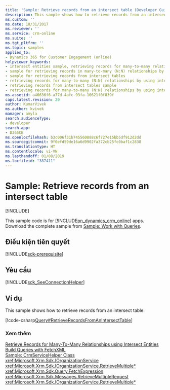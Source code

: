 ```yaml
---
title: 'Sample: Retrieve records from an intersect table (Developer Guide for Dynamics 365 for Customer Engagement)| MicrosoftDocs'
description: This sample shows how to retrieve records from an intersect table
ms.custom: ''
ms.date: 10/31/2017
ms.reviewer: ''
ms.service: crm-online
ms.suite: ''
ms.tgt_pltfrm: ''
ms.topic: samples
applies_to:
- Dynamics 365 for Customer Engagement (online)
helpviewer_keywords:
- intersect entities sample, retrieving records for many-to-many relationships by using intersect entities
- sample for retrieving records in many-to-many (N:N) relationships by using intersect entities
- sample for retrieving records from intersect tables
- retrieving records for many-to-many (N:N) relationships by using intersect entities sample
- retrieving records from intersect tables sample
- retrieving records for many-to-many (N:N) relationships by using intersect entities, sample
ms.assetid: a46636f6-a77d-4afc-93fa-10621f0f839f
caps.latest.revision: 20
author: KumarVivek
ms.author: kvivek
manager: amyla
search.audienceType:
- developer
search.app:
- D365CE
ms.openlocfilehash: b3c006f31b745560888c6f727e15bb5df912d2dd
ms.sourcegitcommit: 9f0efd59de16a6d9902fa372cb25fc0baf1c2838
ms.translationtype: HT
ms.contentlocale: vi-VN
ms.lasthandoff: 01/08/2019
ms.locfileid: "387411"
---
```

# <a name="sample-retrieve-records-from-an-intersect-table"></a>Sample: Retrieve records from an intersect table

[!INCLUDE[](../../includes/cc_applies_to_update_9_0_0.md)]

This sample code is for [!INCLUDE[pn_dynamics_crm_online](../../includes/pn-dynamics-crm-online.md)] apps. Download the complete sample from [Sample: Work with Queries](https://code.msdn.microsoft.com/Sample-Work-with-Queries-8265a78e).   

## <a name="prerequisites"></a>Điều kiện tiên quyết
[!INCLUDE[sdk-prerequisite](../../includes/sdk-prerequisite.md)]
  
## <a name="requirements"></a>Yêu cầu  
[!INCLUDE[sdk_SeeConnectionHelper](../../includes/sdk-seeconnectionhelper.md)]
  
## <a name="example"></a>Ví dụ  
 This sample shows how to retrieve records from an intersect table:  
  
 [!code-csharp[Query#RetrieveRecordsFromAnIntersectTable](../../snippets/csharp/CRMV8/query/cs/retrieverecordsfromanintersecttable.cs#retrieverecordsfromanintersecttable)]  
  
### <a name="see-also"></a>Xem thêm  
 [Retrieve Records for Many-To-Many Relationships using Intersect Entities](retrieve-records-many-to-many-relationships-intersect-entities.md)   
 [Build Queries with FetchXML](build-queries-fetchxml.md)   
 [Sample: CrmServiceHelper Class](helper-code-serverconnection-class.md)   
<xref:Microsoft.Xrm.Sdk.IOrganizationService>   
 <xref:Microsoft.Xrm.Sdk.IOrganizationService.RetrieveMultiple*>   
 <xref:Microsoft.Xrm.Sdk.Query.FetchExpression>   
 <xref:Microsoft.Xrm.Sdk.Messages.RetrieveMultipleRequest>   
 <xref:Microsoft.Xrm.Sdk.IOrganizationService.RetrieveMultiple*>
